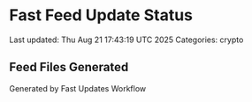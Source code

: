 # Fast Feed Update Status
Last updated: Thu Aug 21 17:43:19 UTC 2025
Categories: crypto

## Feed Files Generated

Generated by Fast Updates Workflow
